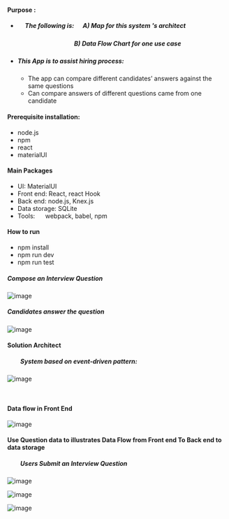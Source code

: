 #### Purpose :     


+ ##### &nbsp;&nbsp;&nbsp;&nbsp;  The following is:  &nbsp;&nbsp;&nbsp;&nbsp;  A) Map for this system 's architect
  ##### &nbsp;&nbsp;&nbsp;&nbsp;&nbsp;&nbsp;&nbsp;&nbsp; &nbsp;&nbsp;&nbsp;&nbsp; &nbsp;&nbsp;&nbsp;&nbsp; &nbsp;&nbsp;&nbsp;&nbsp; &nbsp;&nbsp;&nbsp;&nbsp; &nbsp;&nbsp;&nbsp;&nbsp; &nbsp;&nbsp;&nbsp;&nbsp;  B)  Data Flow Chart for one use case
+ #####  This App is to assist hiring process:
   + The app can compare different candidates’ answers against the same questions
   + Can compare answers of different questions came from one candidate



####  Prerequisite installation:
-  node.js                          
- npm
- react            
-  materialUI

####   Main Packages
- UI:          MaterialUI
- Front end:    React, react Hook
- Back end:      node.js, Knex.js
- Data storage: SQLite &nbsp;&nbsp;&nbsp;&nbsp;   
- Tools: &nbsp;&nbsp;&nbsp;&nbsp; webpack, babel, npm 

####  How to run
- npm install
- npm run dev
-  npm run test


##### Compose an Interview Question

![image](https://github.com/githubmave/103-Interview-Q_N_A/assets/8073738/aeafb081-c994-49a2-bb89-4588b6e15153)


#####  Candidates answer the question

![image](https://github.com/githubmave/103-Interview-Q_N_A/assets/8073738/7555749a-df8d-4f96-af3d-a6818954d6b8)









#### Solution Architect
##### &nbsp;&nbsp;&nbsp;&nbsp;&nbsp;&nbsp;&nbsp;&nbsp;  System based on event-driven pattern: 

![image](https://github.com/githubmave/103-Interview-Q_N_A/assets/8073738/73b97b1d-abd7-4238-9f49-df2b149a3145)


&nbsp;&nbsp;&nbsp;&nbsp;   &nbsp;&nbsp;&nbsp;&nbsp;   &nbsp;&nbsp;&nbsp;&nbsp;   

####  Data flow in Front End

![image](https://github.com/githubmave/103-Interview-Q_N_A/assets/8073738/50cb0aa1-d008-4490-bef1-c1193e54367b)




####  Use Question data to illustrates Data Flow from Front end To Back end to data storage  

#####  &nbsp;&nbsp;&nbsp;&nbsp;&nbsp;&nbsp;&nbsp;&nbsp; Users Submit an Interview Question

![image](https://github.com/githubmave/103-Interview-Q_N_A/assets/8073738/a3ffbb9c-6053-4515-a0e1-377117d548f8)

![image](https://github.com/githubmave/103-Interview-Q_N_A/assets/8073738/1215ab7c-cffe-4f87-aec6-56c37c7dbfd6)

![image](https://github.com/githubmave/103-Interview-Q_N_A/assets/8073738/50df0a31-9720-4cef-b016-8ee89b5a7203)


   


 































